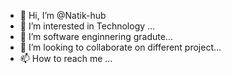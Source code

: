 - 👋 Hi, I’m @Natik-hub
- 👀 I’m interested in Technology ...
- 🌱 I’m software enginnering gradute...
- 💞️ I’m looking to collaborate on different project...
- 📫 How to reach me ...

<!---
Natik-hub/Natik-hub is a ✨ special ✨ repository because its `README.md` (this file) appears on your GitHub profile.
You can click the Preview link to take a look at your changes.
--->
